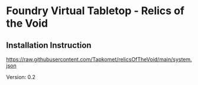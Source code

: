 # Foundry Virtual Tabletop - Relics of the Void


## Installation Instruction

https://raw.githubusercontent.com/Tapkomet/relicsOfTheVoid/main/system.json

Version: 0.2
